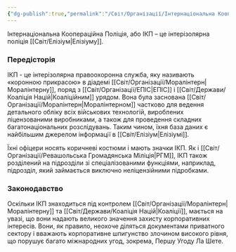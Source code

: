 ```yaml
---
{"dg-publish":true,"permalink":"/Світ/Організації/Інтернаціональна Коопераційна Поліція/"}
---
```


Інтернаціональна Коопераційна Поліція, або ІКП – це інтерізолярна поліція [[Світ/Елізіум\|Елізіуму]].
### Передісторія
ІКП - це інтерізолярна правоохоронна служба, яку називають «коронною прикрасою» в діадемі [[Світ/Організації/Моралінтерн\|Моралінтерну]], поряд з [[Світ/Організації/ЕПІС\|ЕПІС]] і [[Світ/Держави/Коаліція Націй\|Коаліційним]] урядом. Вона була заснована [[Світ/Організації/Моралінтерн\|Моралінтерном]] частково для ведення детального обліку всіх військових технологій, вироблених ліцензованими виробниками, а також для проведення складних багатонаціональних розслідувань. Таким чином, їхня база даних є найбільшим джерелом інформації в [[Світ/Елізіум\|Елізіумі]].

Їхні офіцери носять коричневі костюми і мають значки ІКП. Як і [[Світ/Організації/Ревашольська Громадянська Міліція\|РГМ]], ІКП також розділений на підрозділи зі спеціалізованими функціями, наприклад, підрозділ, який займається виключно неліцензійними підробками.
### Законодавство
Оскільки ІКП знаходиться під контролем [[Світ/Організації/Моралінтерн\|Моралінтерну]] та [[Світ/Держави/Коаліція Націй\|Коаліції]], мається на увазі, що вони надають великого значення захисту корпоративних інтересів. Вони, як правило, неохоче діляться документами приватного сектору і вважають корпоративне шпигунство злочином високого рівня, що порушує багато міжнародних угод, зокрема, Першу Угоду Ла Шете.